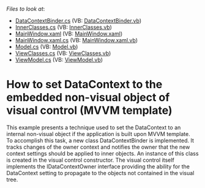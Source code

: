 <!-- default file list -->
*Files to look at*:

* [DataContextBinder.cs](./CS/DataContextBinder.cs) (VB: [DataContextBinder.vb](./VB/DataContextBinder.vb))
* [InnerClasses.cs](./CS/InnerClasses.cs) (VB: [InnerClasses.vb](./VB/InnerClasses.vb))
* [MainWindow.xaml](./CS/MainWindow.xaml) (VB: [MainWindow.xaml](./VB/MainWindow.xaml))
* [MainWindow.xaml.cs](./CS/MainWindow.xaml.cs) (VB: [MainWindow.xaml.vb](./VB/MainWindow.xaml.vb))
* [Model.cs](./CS/Model.cs) (VB: [Model.vb](./VB/Model.vb))
* [ViewClasses.cs](./CS/ViewClasses.cs) (VB: [ViewClasses.vb](./VB/ViewClasses.vb))
* [ViewModel.cs](./CS/ViewModel.cs) (VB: [ViewModel.vb](./VB/ViewModel.vb))
<!-- default file list end -->
# How to set DataContext to the embedded non-visual object of visual control (MVVM template)


<p>This example presents a technique used to set the DataContext to an internal non-visual object if the application is built upon MVVM template. <br />
To accomplish this task, a new class DataContextBinder is implemented. It tracks changes of the owner context and notifies the owner that the new context settings should be applied to inner objects. An instance of this class is created in the visual control constructor. The visual control itself implements the IDataContextOwner interface providing the ability for the DataContext setting to propagate to the objects not contained in the visual tree.<br />
</p>

<br/>


